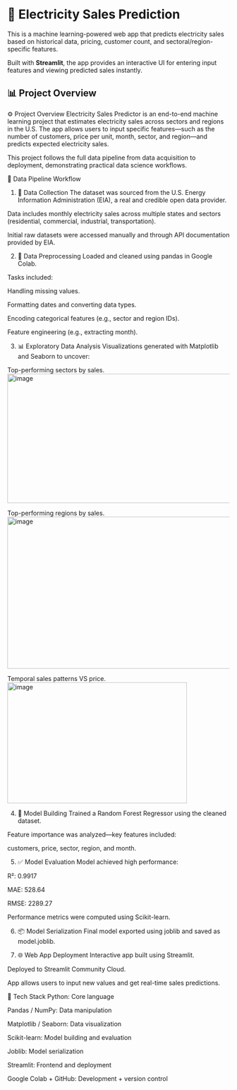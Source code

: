 # 🔌 Electricity Sales Prediction

This is a machine learning-powered web app that predicts electricity sales based on historical data, pricing, customer count, and sectoral/region-specific features.

Built with **Streamlit**, the app provides an interactive UI for entering input features and viewing predicted sales instantly.

## 📊 Project Overview

⚙️ Project Overview
Electricity Sales Predictor is an end-to-end machine learning project that estimates electricity sales across sectors and regions in the U.S. The app allows users to input specific features—such as the number of customers, price per unit, month, sector, and region—and predicts expected electricity sales.

This project follows the full data pipeline from data acquisition to deployment, demonstrating practical data science workflows.

🔄 Data Pipeline Workflow
1. 📡 Data Collection
The dataset was sourced from the U.S. Energy Information Administration (EIA), a real and credible open data provider.

Data includes monthly electricity sales across multiple states and sectors (residential, commercial, industrial, transportation).

Initial raw datasets were accessed manually and through API documentation provided by EIA.


2. 🧹 Data Preprocessing
Loaded and cleaned using pandas in Google Colab.

Tasks included:

Handling missing values.

Formatting dates and converting data types.

Encoding categorical features (e.g., sector and region IDs).

Feature engineering (e.g., extracting month).


3. 📊 Exploratory Data Analysis
Visualizations generated with Matplotlib and Seaborn to uncover:

Top-performing sectors by sales.
<img width="516" height="293" alt="image" src="https://github.com/user-attachments/assets/29bb9ffe-b967-4a57-97b4-59cd32e025ad" />



Top-performing regions by sales.
<img width="654" height="344" alt="image" src="https://github.com/user-attachments/assets/89683a53-580e-4315-af4d-feb31a3a20d1" />



Temporal sales patterns VS price.
<img width="407" height="274" alt="image" src="https://github.com/user-attachments/assets/b1dee5e9-b23e-411f-ba6c-137cc24e5c47" />


4. 🧠 Model Building
Trained a Random Forest Regressor using the cleaned dataset.

Feature importance was analyzed—key features included:

customers, price, sector, region, and month.

5. ✅ Model Evaluation
Model achieved high performance:

R²: 0.9917

MAE: 528.64

RMSE: 2289.27

Performance metrics were computed using Scikit-learn.



6. 📦 Model Serialization
Final model exported using joblib and saved as model.joblib.



7. 🌐 Web App Deployment
Interactive app built using Streamlit.

Deployed to Streamlit Community Cloud.

App allows users to input new values and get real-time sales predictions.

📂 Tech Stack
Python: Core language

Pandas / NumPy: Data manipulation

Matplotlib / Seaborn: Data visualization

Scikit-learn: Model building and evaluation

Joblib: Model serialization

Streamlit: Frontend and deployment

Google Colab + GitHub: Development + version control

